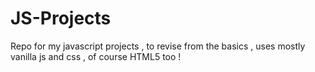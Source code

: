 # JS-Projects
Repo for my javascript projects , to revise from the basics , uses mostly vanilla js and css , of course HTML5 too !
